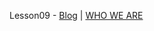 Lesson09 - [Blog](https://nazarbuzyl.github.io/1-front-end/students/buzyl_nazar/homework07-lesson-9/task-1/index.html) | [WHO WE ARE](https://nazarbuzyl.github.io/1-front-end/students/buzyl_nazar/homework07-lesson-9/task-2/index.html)
